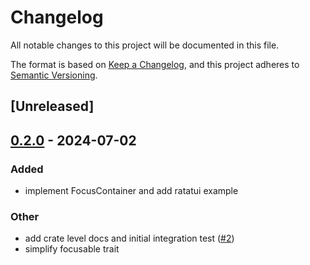 # Changelog
All notable changes to this project will be documented in this file.

The format is based on [Keep a Changelog](https://keepachangelog.com/en/1.0.0/),
and this project adheres to [Semantic Versioning](https://semver.org/spec/v2.0.0.html).

## [Unreleased]

## [0.2.0](https://github.com/joshka/focusable/compare/focusable-derive-v0.1.1...focusable-derive-v0.2.0) - 2024-07-02

### Added
- implement FocusContainer and add ratatui example

### Other
- add crate level docs and initial integration test ([#2](https://github.com/joshka/focusable/pull/2))
- simplify focusable trait
